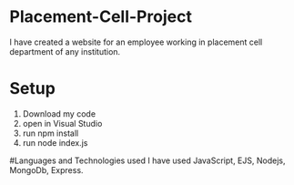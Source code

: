 # Placement-Cell-Project

I have created a website for an employee working in placement cell department of any institution.
# Setup
1. Download my code 
2. open in Visual Studio
3. run npm install
4. run node index.js
   
   
#Languages and Technologies used
I have used JavaScript, EJS, Nodejs, MongoDb, Express.



